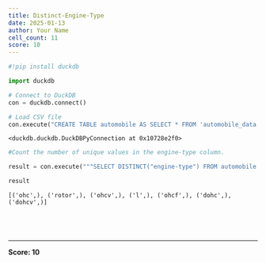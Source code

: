 ```yaml
---
title: Distinct-Engine-Type
date: 2025-01-13
author: Your Name
cell_count: 11
score: 10
---
```


```python
#!pip install duckdb
```


```python
import duckdb
```


```python
# Connect to DuckDB
con = duckdb.connect()

```


```python
# Load CSV file
con.execute("CREATE TABLE automobile AS SELECT * FROM 'automobile_data.csv'")

```




    <duckdb.duckdb.DuckDBPyConnection at 0x10728e2f0>




```python
#Count the number of unique values in the engine-type column.
```


```python
result = con.execute("""SELECT DISTINCT("engine-type") FROM automobile LIMIT 10""").fetchall()
```


```python
result
```




    [('ohc',), ('rotor',), ('ohcv',), ('l',), ('ohcf',), ('dohc',), ('dohcv',)]




```python


```


```python

```


```python

```


```python

```


---
**Score: 10**
